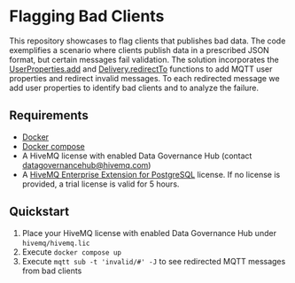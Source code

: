 # Flagging Bad Clients

This repository showcases to flag clients that publishes bad data. 
The code exemplifies a scenario where clients publish data in a prescribed JSON format, but certain messages fail validation. 
The solution incorporates the [UserProperties.add](https://docs.hivemq.com/hivemq/4.16/data-governance-hub/policies.html#user-properties-add-function)
and [Delivery.redirectTo](https://docs.hivemq.com/hivemq/4.16/data-governance-hub/policies.html#delivery-redirect-to-function)
functions to add MQTT user properties and redirect invalid messages.
To each redirected message we add user properties to identify bad clients and to analyze the failure.

## Requirements
- [Docker](https://www.docker.com/) 
- [Docker compose](https://docs.docker.com/compose/) 
- A HiveMQ license with enabled Data Governance Hub (contact [datagovernancehub@hivemq.com](mailto:datagovernancehub@hivemq.com))
- A [HiveMQ Enterprise Extension for PostgreSQL](https://www.hivemq.com/extension/postgresql-extension/) license. If no license is provided, a trial license is valid for 5 hours.
## Quickstart

1. Place your HiveMQ license with enabled Data Governance Hub under `hivemq/hivemq.lic`
2. Execute `docker compose up`
3. Execute `mqtt sub -t 'invalid/#' -J` to see redirected MQTT messages from bad clients